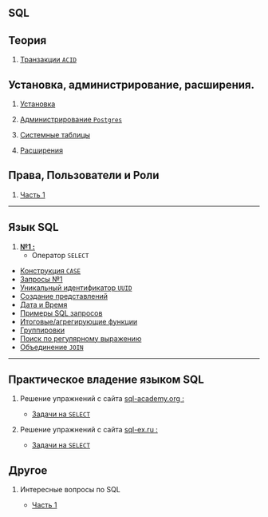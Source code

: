 SQL 
---

Теория
---
1) [Транзакции `ACID`](Theory/transaction_1.md)


Установка, администрирование, расширения.
---

1) [Установка](Admin/install.md)

2) [Администрирование `Postgres`](Admin/lesson_1.md)

3) [Системные таблицы](Admin/lesson_2.md)

5) [Расширения](Admin/app_1.md)


Права, Пользователи и Роли
---

1) [Часть 1](Users/users_1.md)


---
Язык SQL
---

1. **[№1 : ](SQL/sql_1.md)**
    - Оператор `SELECT`

- [Конструкция `CASE`](SQL/case_1.md)
- [Запросы №1](SQL/lesson_3.md)
- [Уникальный идентификатор `UUID`](SQL/uuid.md)
- [Создание представлений](SQL/view.md)
- [Дата и Время](SQL/datetime.md)
- [Примеры SQL запросов](SQL/ex_1.md)
- [Итоговые/агрегирующие функции](SQL/agregat.md)
- [Группировки](SQL/group_1.md)
- [Поиск по регулярному выражению](SQL/reg_1.md)
- [Объединение `JOIN`](SQL/join_1.md)

___
Практическое владение языком SQL
---

1) Решение упражнений с сайта [sql-academy.org :](https://sql-academy.org/)
    - [Задачи на `SELECT`](Practice/sql-academy.org/SELECT/Exercises.md)


2) Решение упражнений с сайта [sql-ex.ru :](http://sql-ex.ru)
    - [Задачи на `SELECT`](Practice/sql-ex.ru/SELECT/Exercises.md)

Другое
---

1) Интересные вопросы по SQL 
   
   - [Часть 1](Other-/other_1.md)
